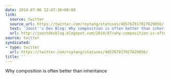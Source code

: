 ```yaml
---
date: 2014-07-06 12:47:36+00:00
link:
  source: twitter
  source_url: https://twitter.com/roytang/statuses/485767017027629056/
  text: 'Joost''s Dev Blog: Why composition is often better than inheritance'
  url: http://joostdevblog.blogspot.com/2014/07/why-composition-is-often-better-than.html
source: twitter
syndicated:
- type: twitter
  url: https://twitter.com/roytang/statuses/485767017027629056/
title: ''
---
```


Why composition is often better than inheritance